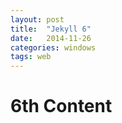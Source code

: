 ```yaml
---
layout: post
title:  "Jekyll 6"
date:   2014-11-26
categories: windows
tags: web
---
```

# 6th Content